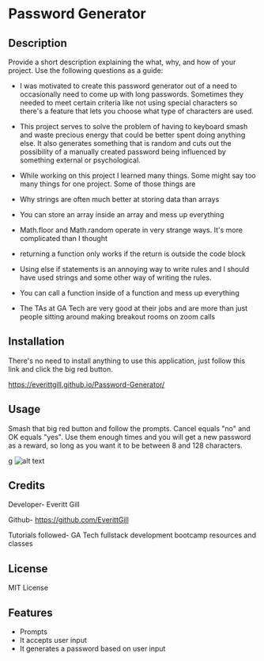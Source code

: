 # Password Generator

## Description

Provide a short description explaining the what, why, and how of your project. Use the following questions as a guide:


- I was motivated to create this password generator out of a need to occasionally need to come up with long passwords. Sometimes they needed to meet certain criteria like not using special characters so there's a feature that lets you choose what type of characters are used.

- This project serves to solve the problem of having to keyboard smash and waste precious energy that could be better spent doing anything else. It also generates something that is random and cuts out the possibility of a manually created password being influenced by something external or psychological.

- While working on this project I learned many things. Some might say too many things for one project. Some of those things are
- Why strings are often much better at storing data than arrays
- You can store an array inside an array and mess up everything
- Math.floor and Math.random operate in very strange ways. It's more complicated than I thought
- returning a function only works if the return is outside the code block
- Using else if statements is an annoying way to write rules and I should have used strings and some other way of writing the rules.
- You can call a function inside of a function and mess up everything
- The TAs at GA Tech are very good at their jobs and are more than just people sitting around making breakout rooms on zoom calls



## Installation

There's no need to install anything to use this application, just follow this link and click the big red button. 

https://everittgill.github.io/Password-Generator/

## Usage

Smash that big red button and follow the prompts. Cancel equals "no" and OK equals "yes". Use them enough times and you will get a new password as a reward, so long as you want it to be between 8 and 128 characters.

g
    ![alt text](https://github.com/EverittGill/Password-Generator/blob/main/assets/PasswordGeneratorHomePage.pn)


## Credits

Developer- Everitt Gill

Github- https://github.com/EverittGill

Tutorials followed- GA Tech fullstack development bootcamp resources and classes


## License

MIT License


## Features

- Prompts
- It accepts user input
- It generates a password based on user input

